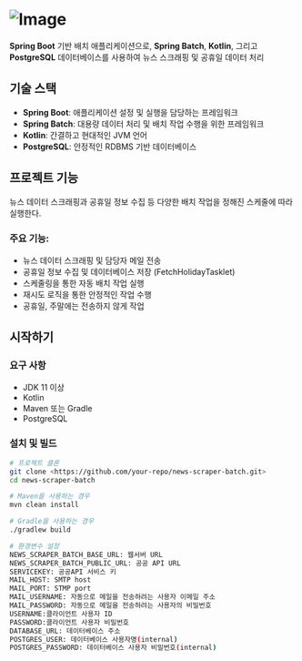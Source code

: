 # ![Image](https://github.com/user-attachments/assets/cbe42540-59af-4e8d-8f59-eb22f0159870)

**Spring Boot** 기반 배치 애플리케이션으로, **Spring Batch**, **Kotlin**, 그리고 **PostgreSQL** 데이터베이스를 사용하여 뉴스 스크래핑 및 공휴일 데이터 처리

## 기술 스택

- **Spring Boot**: 애플리케이션 설정 및 실행을 담당하는 프레임워크
- **Spring Batch**: 대용량 데이터 처리 및 배치 작업 수행을 위한 프레임워크
- **Kotlin**: 간결하고 현대적인 JVM 언어
- **PostgreSQL**: 안정적인 RDBMS 기반 데이터베이스

## 프로젝트 기능

뉴스 데이터 스크래핑과 공휴일 정보 수집 등 다양한 배치 작업을 정해진 스케줄에 따라 실행한다. 

### 주요 기능:

- 뉴스 데이터 스크래핑 및 담당자 메일 전송
- 공휴일 정보 수집 및 데이터베이스 저장 (FetchHolidayTasklet)
- 스케줄링을 통한 자동 배치 작업 실행
- 재시도 로직을 통한 안정적인 작업 수행
- 공휴일, 주말에는 전송하지 않게 작업

## 시작하기

### 요구 사항

- JDK 11 이상
- Kotlin
- Maven 또는 Gradle
- PostgreSQL

### 설치 및 빌드

```bash
# 프로젝트 클론
git clone <https://github.com/your-repo/news-scraper-batch.git>
cd news-scraper-batch

# Maven을 사용하는 경우
mvn clean install

# Gradle을 사용하는 경우
./gradlew build

# 환경변수 설정
NEWS_SCRAPER_BATCH_BASE_URL: 웹서버 URL
NEWS_SCRAPER_BATCH_PUBLIC_URL: 공공 API URL
SERVICEKEY: 공공API 서비스 키
MAIL_HOST: SMTP host
MAIL_PORT: STMP port
MAIL_USERNAME: 자동으로 메일을 전송하려는 사용자 이메일 주소
MAIL_PASSWORD: 자동으로 메일을 전송하려는 사용자의 비밀번호
USERNAME:클라이언트 사용자 ID
PASSWORD:클라이언트 사용자 비밀번호
DATABASE_URL: 데이터베이스 주소
POSTGRES_USER: 데이터베이스 사용자명(internal)
POSTGRES_PASSWORD: 데이터베이스 사용자 비밀번호(internal)
```
